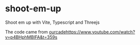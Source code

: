 # shoot-em-up
Shoot em up with Vite, Typescript and Threejs

The code came from [ourcade](https://www.youtube.com/watch?v=p4BHphMBlFA&t=359s)https://www.youtube.com/watch?v=p4BHphMBlFA&t=359s
